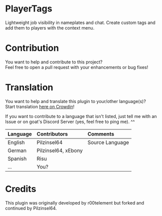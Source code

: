 # PlayerTags

Lightweight job visibility in nameplates and chat. Create custom tags and add them to players with the context menu.

# Contribution

You want to help and contribute to this project? \
Feel free to open a pull request with your enhancements or bug fixes!

# Translation

You want to help and translate this plugin to your/other language(s)? \
Start translation [here on Crowdin](https://crowdin.com/project/playertags)!

If you want to contribute to a language that isn't listed, just tell me with an Issue or on goat's Discord Server (yes, feel free to ping me). ^^

| Language | Contributors | Comments |
| :--- | :--- | :--- |
| English | Pilzinsel64 | Source Language
| German | Pilzinsel64, xEbony
| Spanish | Risu
| ... | You?

# Credits

This plugin was originally developed by r00telement but forked and continued by Pilzinsel64.
